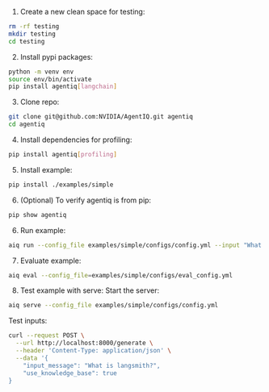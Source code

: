 
1. Create a new clean space for testing:
```bash
rm -rf testing
mkdir testing
cd testing
```

2. Install pypi packages:
```bash
python -m venv env
source env/bin/activate
pip install agentiq[langchain]
```

3. Clone repo:
```bash
git clone git@github.com:NVIDIA/AgentIQ.git agentiq
cd agentiq
```

4. Install dependencies for profiling:
```bash
pip install agentiq[profiling]
```

5. Install example:
```bash
pip install ./examples/simple
```

6. (Optional) To verify agentiq is from pip:
```bash
pip show agentiq
```

6. Run example:
```bash
aiq run --config_file examples/simple/configs/config.yml --input "What is LangSmith?"
```

7. Evaluate example:
```bash
aiq eval --config_file=examples/simple/configs/eval_config.yml
```

8. Test example with serve:
Start the server:
```bash
aiq serve --config_file examples/simple/configs/config.yml
```

Test inputs:
```bash
curl --request POST \
  --url http://localhost:8000/generate \
  --header 'Content-Type: application/json' \
  --data '{
    "input_message": "What is langsmith?",
    "use_knowledge_base": true
}
```
